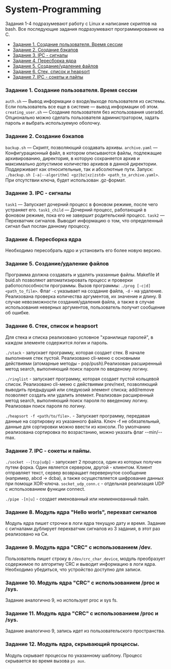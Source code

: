 # System-Programming
Задания 1-4 подразумевают работу с Linux и написание скриптов на bash. Все последующие задания подразумевают программирование на C.

- [Задание 1. Создание пользователя. Время сессии](#задание-1-создание-пользователя-время-сессии)
- [Задание 2. Создание бэкапов](#задание-2-создание-бэкапов)
- [Задание 3. IPC - сигналы](#задание-3-ipc---сигналы)
- [Задание 4. Пересборка ядра](#задание-4-пересборка-ядра)
- [Задание 5. Создание/удаление файлов](#задание-5-созданиеудаление-файлов)
- [Задание 6. Стек, список и heapsort](#задание-6-стек-список-и-heapsort)
- [Задание 7. IPC - сокеты и пайпы](#задание-7-ipc---сокеты-и-пайпы)



### Задание 1. Создание пользователя. Время сессии
``` auth.sh ``` — Вывод информации о входе/выходе пользователя из системы. Если пользователь все еще в системе — вывод информации об этом. 
``` creating_user.sh ``` — Создание пользователя без использования useradd. Опционально можно сделать пользователя администратором, задать пароль и выбрать используемую оболочку.

### Задание 2. Создание бэкапов
``` backup.sh ``` — Скрипт, позволяющий создавать архивы. 
``` archive.yaml ``` — Конфигурационный файл, в котором описываются файлы, подлежащие архивированию, директория, в которую сохраняется архив и максимально допустимое количество архивов в данной директории. Поддерживает как относительные, так и абсолютные пути.
Запуск: ```./backup.sh [-a|--algorithm] <gz|bz|xz|zstd> <path_to_archive.yaml>```. При отсутствии ключа, будет использован .gz-формат.

### Задание 3. IPC - сигналы
``` task1 ``` — Запускает дочерний процесс в фоновом режиме, после чего устраняет его.
``` task1_child ``` — Дочерний процесс, работающий в фоновом режиме, пока его не завершит родительский процесс.
``` task2 ``` — Перехватчик сигналов. Выводит информацию о том, что определенный сигнал был послан данному процессу.

### Задание 4. Пересборка ядра
Необходимо пересобрать ядро и установить его более новую версию.

### Задание 5. Создание/удаление файлов
Программа должна создавать и удалять указанные файлы. Makefile И buid.sh позволяют автоматизировать процесс и проверки работоспособности программы. Вызов программы: `./prog [-c|d] <path_to_file>`. Флаг `-с` указывает на создание файла, `-d` - на удаление. Реализована проверка количества аргументов, их значение и длину. В случае невозможности создания/удаления файла, а также в случае использования неверных аргументов, пользователь получит сообщение об ошибке.

### Задание 6. Стек, список и heapsort
Для стека и списка реализовано условное "хранилище паролей", в каждом элементе содержится логин и пароль. 

`./stack` - запускает программу, которая создает стек. В начале выполнения стек пустой. Реализовано cli-меню с основными действиями (атомарные методы - pop/push).Реализован расширенный метод search, выполняющий поиск пароля по введеному логину.

`./ringlist` - запускает программу, которая создает пустой кольцевой список. Реализовано cli-меню с действиями prev/next, позволяющий выводить предыдущий или следуюзий элемент списка; add/remove позволяет создать или удалить элемент. Реализован расширенный метод search, выполняющий поиск пароля по введеному логину. Реализован поиск пароля по логину.

`./heapsort -f <path/to/file>.` - Запускает программу, передавая данные на сортировку из указанного файла. Ключ -f не обязательный, данные для сортировки можно ввести из консоли. По умолчанию реализована сортировка по возрастанию, можно указать флаг --min/--max.

### Задание 7. IPC - сокеты и пайпы.
`./socket --[tcp|udp]` - запускает 2 процесса, один из которых получен путем форка. Один является сервером, другой - клиентом. Клиент отправляет текст, сервер возвращает перевернутое сообщение (например, abcd -> dcba), а также осуществляется шифрование данных при помощи XOR-ключа.
`socket_udp_conn.c` - отдельная реализация UDP с использованием функции connect.

`./pipe -[n|u]` - создает именованный или неименнованный пайп.

### Задание 8. Модуль ядра "Hello worls", перехват сигналов
Модуль ядра пишет строчки в логи ядра текущую дату и время.
Задание с сигналами дублирует перехватчик сигналов из 3 задания, в этот раз реализовано на Си.

### Задание 9. Модуль ядра "CRC" с использованием /dev.
Пользователь пишет строку в `/dev/crc_char_device`, модуль преобразует содержимое по алгоритму CRC и выводит информацию в логи ядра. Необходимо убедиться, что устройство доступно для записи.

### Задание 10. Модуль ядра "CRC" с использованием /proc и /sys.
Задание аналогично 9, но использует proc и sys fs.

### Задание 11. Модуль ядра "CRC" с использованием /proc и /sys.
Задание аналогично 9, запись идет из пользовательского пространства.

### Задание 12. Модуль ядра, скрывающий процессы.
Модуль скрывает процессы по указанному шаблону. Процесс скрывается во время вызова `ps aux`.

